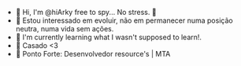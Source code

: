 - 👋 Hi, I'm @hiArky free to spy... No stress. 💚
- 👀 Estou interessado em evoluir, não em permanecer numa posição neutra, numa vida sem ações.
- 🌱 I'm currently learning what I wasn't supposed to learn!.
- 💞️ Casado <3
- 💪 Ponto Forte: Desenvolvedor resource's | MTA 

<!---
hiArky/hiArky is a ✨ special ✨ repository because its `README.md` (this file) appears on your GitHub profile.
You can click the Preview link to take a look at your changes.
--->
